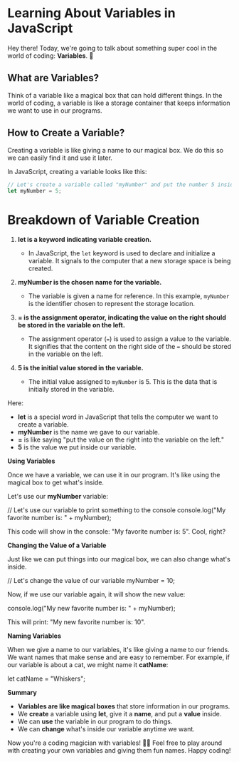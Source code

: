 # Learning About Variables in JavaScript

Hey there! Today, we're going to talk about something super cool in the world of coding: **Variables**. 🚀

## What are Variables?

Think of a variable like a magical box that can hold different things. In the world of coding, a variable is like a storage container that keeps information we want to use in our programs.

## How to Create a Variable?

Creating a variable is like giving a name to our magical box. We do this so we can easily find it and use it later.

In JavaScript, creating a variable looks like this:

```javascript
// Let's create a variable called "myNumber" and put the number 5 inside it
let myNumber = 5;
```

# Breakdown of Variable Creation

1. **let is a keyword indicating variable creation.**
   - In JavaScript, the `let` keyword is used to declare and initialize a variable. It signals to the computer that a new storage space is being created.

2. **myNumber is the chosen name for the variable.**
   - The variable is given a name for reference. In this example, `myNumber` is the identifier chosen to represent the storage location.

3. **= is the assignment operator, indicating the value on the right should be stored in the variable on the left.**
   - The assignment operator (`=`) is used to assign a value to the variable. It signifies that the content on the right side of the `=` should be stored in the variable on the left.

4. **5 is the initial value stored in the variable.**
   - The initial value assigned to `myNumber` is 5. This is the data that is initially stored in the variable.

Here:

- **let** is a special word in JavaScript that tells the computer we want to create a variable.
- **myNumber** is the name we gave to our variable.
- **=** is like saying "put the value on the right into the variable on the left."
- **5** is the value we put inside our variable.

**Using Variables**

Once we have a variable, we can use it in our program. It's like using the magical box to get what's inside.

Let's use our **myNumber** variable:


// Let's use our variable to print something to the console console.log("My favorite number is: " + myNumber); 

This code will show in the console: "My favorite number is: 5". Cool, right?

**Changing the Value of a Variable**

Just like we can put things into our magical box, we can also change what's inside.

// Let's change the value of our variable myNumber = 10; 

Now, if we use our variable again, it will show the new value:

console.log("My new favorite number is: " + myNumber); 

This will print: "My new favorite number is: 10".

**Naming Variables**

When we give a name to our variables, it's like giving a name to our friends. We want names that make sense and are easy to remember. For example, if our variable is about a cat, we might name it **catName**:


let catName = "Whiskers"; 

**Summary**

- **Variables are like magical boxes** that store information in our programs.
- We **create** a variable using **let**, give it a **name**, and put a **value** inside.
- We can **use** the variable in our program to do things.
- We can **change** what's inside our variable anytime we want.

Now you're a coding magician with variables! 🎩✨ Feel free to play around with creating your own variables and giving them fun names. Happy coding!

